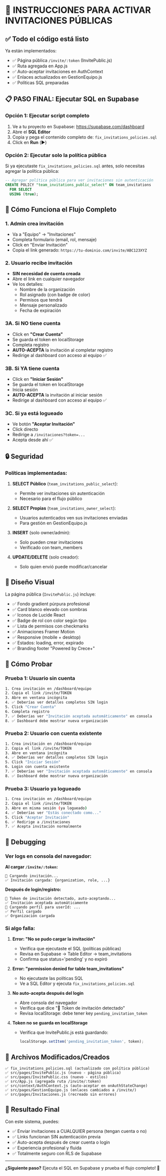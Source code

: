 # 🚀 INSTRUCCIONES PARA ACTIVAR INVITACIONES PÚBLICAS

## ✅ Todo el código está listo

Ya están implementados:
- ✅ Página pública `/invite/:token` (InvitePublic.js)
- ✅ Ruta agregada en App.js
- ✅ Auto-aceptar invitaciones en AuthContext
- ✅ Enlaces actualizados en GestionEquipo.js
- ✅ Políticas SQL preparadas

## 📋 PASO FINAL: Ejecutar SQL en Supabase

### Opción 1: Ejecutar script completo

1. Ve a tu proyecto en Supabase: https://supabase.com/dashboard
2. Abre el **SQL Editor**
3. Copia y pega el contenido completo de: `fix_invitations_policies.sql`
4. Click en **Run** (▶️)

### Opción 2: Ejecutar solo la política pública

Si ya ejecutaste `fix_invitations_policies.sql` antes, solo necesitas agregar la política pública:

```sql
-- Agregar política pública para ver invitaciones sin autenticación
CREATE POLICY "team_invitations_public_select" ON team_invitations
  FOR SELECT 
  USING (true);
```

## 🎯 Cómo Funciona el Flujo Completo

### 1. Admin crea invitación
- Va a "Equipo" → "Invitaciones"
- Completa formulario (email, rol, mensaje)
- Click en "Enviar Invitación"
- Copia el link generado: `https://tu-dominio.com/invite/ABC123XYZ`

### 2. Usuario recibe invitación
- **SIN necesidad de cuenta creada**
- Abre el link en cualquier navegador
- Ve los detalles:
  - Nombre de la organización
  - Rol asignado (con badge de color)
  - Permisos que tendrá
  - Mensaje personalizado
  - Fecha de expiración

### 3A. Si NO tiene cuenta
- Click en **"Crear Cuenta"**
- Se guarda el token en localStorage
- Completa registro
- **AUTO-ACEPTA** la invitación al completar registro
- Redirige al dashboard con acceso al equipo ✅

### 3B. Si YA tiene cuenta
- Click en **"Iniciar Sesión"**
- Se guarda el token en localStorage
- Inicia sesión
- **AUTO-ACEPTA** la invitación al iniciar sesión
- Redirige al dashboard con acceso al equipo ✅

### 3C. Si ya está logueado
- Ve botón **"Aceptar Invitación"**
- Click directo
- Redirige a `/invitaciones?token=...`
- Acepta desde ahí ✅

## 🔒 Seguridad

### Políticas implementadas:

1. **SELECT Público** (`team_invitations_public_select`):
   - Permite ver invitaciones sin autenticación
   - Necesario para el flujo público

2. **SELECT Propias** (`team_invitations_owner_select`):
   - Usuarios autenticados ven sus invitaciones enviadas
   - Para gestión en GestionEquipo.js

3. **INSERT** (solo owner/admin):
   - Solo pueden crear invitaciones
   - Verificado con team_members

4. **UPDATE/DELETE** (solo creador):
   - Solo quien envió puede modificar/cancelar

## 🎨 Diseño Visual

La página pública (`InvitePublic.js`) incluye:
- ✅ Fondo gradient púrpura profesional
- ✅ Card blanco elevado con sombras
- ✅ Iconos de Lucide React
- ✅ Badge de rol con color según tipo
- ✅ Lista de permisos con checkmarks
- ✅ Animaciones Framer Motion
- ✅ Responsive (mobile + desktop)
- ✅ Estados: loading, error, expirado
- ✅ Branding footer "Powered by Crece+"

## 🧪 Cómo Probar

### Prueba 1: Usuario sin cuenta
```bash
1. Crea invitación en /dashboard/equipo
2. Copia el link /invite/TOKEN
3. Abre en ventana incógnita
4. ✅ Deberías ver detalles completos SIN login
5. Click "Crear Cuenta"
6. Completa registro
7. ✅ Deberías ver "Invitación aceptada automáticamente" en consola
8. ✅ Dashboard debe mostrar nueva organización
```

### Prueba 2: Usuario con cuenta existente
```bash
1. Crea invitación en /dashboard/equipo
2. Copia el link /invite/TOKEN
3. Abre en ventana incógnita
4. ✅ Deberías ver detalles completos SIN login
5. Click "Iniciar Sesión"
6. Login con cuenta existente
7. ✅ Deberías ver "Invitación aceptada automáticamente" en consola
8. ✅ Dashboard debe mostrar nueva organización
```

### Prueba 3: Usuario ya logueado
```bash
1. Crea invitación en /dashboard/equipo
2. Copia el link /invite/TOKEN
3. Abre en misma sesión (ya logueado)
4. ✅ Deberías ver "Estás conectado como..."
5. Click "Aceptar Invitación"
6. ✅ Redirige a /invitaciones
7. ✅ Acepta invitación normalmente
```

## 🐛 Debugging

### Ver logs en consola del navegador:

**Al cargar `/invite/:token`:**
```
🔄 Cargando invitación...
✅ Invitación cargada: {organization, role, ...}
```

**Después de login/registro:**
```
🎯 Token de invitación detectado, auto-aceptando...
✅ Invitación aceptada automáticamente
🔄 Cargando perfil para userId: ...
✅ Perfil cargado
✅ Organización cargada
```

### Si algo falla:

1. **Error: "No se pudo cargar la invitación"**
   - Verifica que ejecutaste el SQL (políticas públicas)
   - Revisa en Supabase → Table Editor → team_invitations
   - Confirma que status='pending' y no expiró

2. **Error: "permission denied for table team_invitations"**
   - No ejecutaste las políticas SQL
   - Ve a SQL Editor y ejecuta `fix_invitations_policies.sql`

3. **No auto-acepta después del login**
   - Abre consola del navegador
   - Verifica que dice "🎯 Token de invitación detectado"
   - Revisa localStorage: debe tener key `pending_invitation_token`

4. **Token no se guarda en localStorage**
   - Verifica que InvitePublic.js está guardando:
     ```javascript
     localStorage.setItem('pending_invitation_token', token);
     ```

## 📁 Archivos Modificados/Creados

```
✅ fix_invitations_policies.sql (actualizado con política pública)
✅ src/pages/InvitePublic.js (nuevo - página pública)
✅ src/pages/InvitePublic.css (nuevo - estilos)
✅ src/App.js (agregada ruta /invite/:token)
✅ src/context/AuthContext.js (auto-aceptar en onAuthStateChange)
✅ src/pages/GestionEquipo.js (enlaces cambiados a /invite/)
✅ src/pages/Invitaciones.js (recreado sin errores)
```

## 🎉 Resultado Final

Con este sistema, puedes:
- ✅ Enviar invitaciones a CUALQUIER persona (tengan cuenta o no)
- ✅ Links funcionan SIN autenticación previa
- ✅ Auto-acepta después de crear cuenta o login
- ✅ Experiencia profesional y fluida
- ✅ Totalmente seguro con RLS de Supabase

---

**¿Siguiente paso?**
Ejecuta el SQL en Supabase y prueba el flujo completo! 🚀
